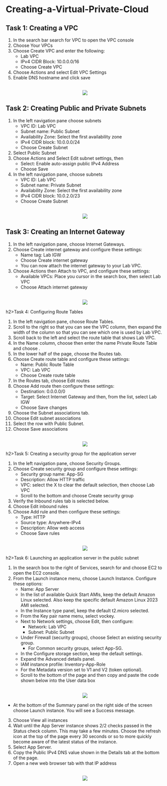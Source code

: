 # Creating-a-Virtual-Private-Cloud

<h2>Task 1: Creating a VPC </h2>

1. In the search bar search for VPC to open the VPC console
2. Choose Your VPCs
3. Choose Create VPC and enter the following:
   - Lab VPC
   - IPv4 CIDR Block: 10.0.0.0/16
   - Choose Create VPC
4. Choose Actions and select Edit VPC Settings
5. Enable DNS hostname and click save

<p align="center">
<br/>
<img src="https://i.imgur.com/FgxnVMv.png"/>

<h2>Task 2: Creating Public and Private Subnets</h2>

1. In the left navigation pane choose subnets
   - VPC ID: Lab VPC
   - Subnet name: Public Subnet
   - Availability Zone: Select the first availability zone
   - IPv4 CIDR block: 10.0.0.0/24
   - Choose Create Subnet
2. Select Public Subnet
3. Choose Actions and Select Edit subnet settings, then
   - Select: Enable auto-assign public IPv4 Address
   - Choose Save
4. In the left navigation pane, choose subnets
   - VPC ID: Lab VPC
   - Subnet name: Private Subnet
   - Availability Zone: Select the first availability zone
   - IPv4 CIDR block: 10.0.2.0/23
   - Choose Create Subnet
  
<p align="center">
<br/>
<img src="https://i.imgur.com/s02gQpv.png"/>

<h2>Task 3: Creating an Internet Gateway</h2>

1. In the left navigation pane, choose Internet Gateways.
2. Choose Create internet gateway and configure these settings:
   - Name tag: Lab IGW
   - Choose Create internet gateway
   - You can now attach the internet gateway to your Lab VPC.
3. Choose Actions then Attach to VPC, and configure these settings:
   - Available VPCs: Place you cursor in the search box, then select Lab VPC 
   - Choose Attach internet gateway

<p align="center">
<br/>
<img src="https://i.imgur.com/U2xVLlO.png"/>

h2>Task 4: Configuring Route Tables </h2>

1. In the left navigation pane, choose Route Tables.
2. Scroll to the right so that you can see the VPC  column, then expand the width of the column so that you can see which one is used by Lab VPC.
3. Scroll back to the left and select  the route table that shows Lab VPC.
4. In the Name column, choose  then enter the name  Private Route Table and choose .
5. In the lower half of the page, choose the Routes tab.
6. Choose Create route table and configure these settings:
   - Name: Public Route Table
   - VPC: Lab VPC
   - Choose Create route table
7. In the Routes tab, choose Edit routes
8. Choose Add route then configure these settings:
   - Destination: 0.0.0.0/0
   - Target: Select Internet Gateway and then, from the list, select Lab IGW
   - Choose Save changes
9. Choose the Subnet associations tab.
10. Choose Edit subnet associations
11. Select the row with Public Subnet.
12. Choose Save associations

<p align="center">
<br/>
<img src="https://i.imgur.com/qK0XHDC.png"/>

h2>Task 5: Creating a security group for the application server </h2>

1. In the left navigation pane, choose Security Groups.
2. Choose Create security group and configure these settings:
   - Security group name: App-SG
   - Description: Allow HTTP traffic
   - VPC: select the X to clear the default selection, then choose Lab VPC
   - Scroll to the bottom and choose Create security group
3. Verify the Inbound rules tab is selected below.
4. Choose Edit inbound rules
5. Choose Add rule and then configure these settings:
   - Type:  HTTP
   - Source type: Anywhere-IPv4
   - Description: Allow web access
   - Choose Save rules
  
<p align="center">
<br/>
<img src="https://i.imgur.com/Z6apWyv.png"/>

h2>Task 6: Launching an application server in the public subnet</h2>

1. In the search box to the right of  Services, search for and choose EC2 to open the EC2 console.
2. From the Launch instance menu, choose Launch Instance. Configure these options:
   - Name: App Server
   - In the list of available Quick Start AMIs, keep the default Amazon Linux selected. Also keep the specific default Amazon Linux 2023 AMI selected.
   - In the Instance type panel, keep the default t2.micro selected.
   - From the Key pair name menu, select vockey.
   - Next to Network settings, choose Edit, then configure: 
      - Network: Lab VPC
      - Subnet: Public Subnet
   - Under Firewall (security groups), choose  Select an existing security group.
      - For Common security groups, select App-SG.
   - In the Configure storage section, keep the default settings.
   - Expand the Advanced details panel.
   - IAM instance profile: Inventory-App-Role 
   - For the Metadata version set to V1 and V2 (token optional).
   - Scroll to the bottom of the page and then copy and paste the code shown below into the User data box

<p align="center">
<br/>
<img src="https://i.imgur.com/4rIxgLo.png"/>
  
   - At the bottom of the Summary panel on the right side of the screen choose Launch instance. You will see a Success message.
3. Choose View all instances
4. Wait until the App Server instance shows 2/2 checks passed in the Status check column. This may take a few minutes. Choose the refresh  icon at the top of the page every 30 seconds or so to more quickly become aware of the latest status of the instance.
5. Select  App Server.
6. Copy the Public IPv4 DNS value shown in the Details tab at the bottom of the page.
7. Open a new web browser tab with that IP address

<p align="center">
<br/>
<img src="https://i.imgur.com/AsMb74C.png"/>
